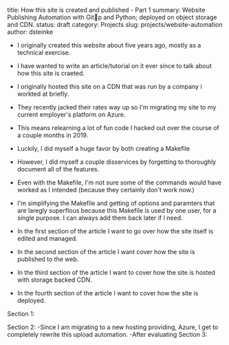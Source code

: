 title: How this site is created and published - Part 1
summary: Website Publishing Automation with Gitp and Python; deployed on object storage and CDN.
status: draft
category: Projects
slug: projects/website-automation
author: dsteinke

- I originally created this website about five years ago, mostly as a technical exercise. 
- I have wanted to write an article/tutorial on it ever since to talk about how this site is craeted. 


- I originally hosted this site on a CDN that was run by a company i workted at briefly.
- They recently jacked their rates way up so I'm migrating my site to my current employer's platform on Azure. 
- This means relearning a lot of fun code I hacked out over the course of a couple months in 2019.
- Luckily, I did myself a huge favor by both creating a Makefile
- However, I did myself a couple disservices by forgetting to thoroughly document all of the features.
- Even with the Makefile, I'm not sure some of the commands would have worked as I intended (because they certainly don't work now.)
- I'm simplifying the Makefile and getting of options and paramters that are laregly superflous because this Makefile is used by one user, for a single purpose. I can always add them back later if I need.

- In the first section of the article I want to go over how the site itself is edited and managed.
- In the second section of the article I want cover how the site is published to the web.
- In the third section of the article I want to cover how the site is hosted with storage backed CDN.
- In the fourth section of the article I want to cover how the site is deployed. 

Section 1:

Section 2:
-Since I am migrating to a new hosting providing, Azure, I get to completely rewrite this upload automation. 
-After evaluating 
Section 3:
